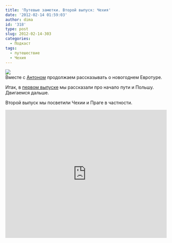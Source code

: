 ```yaml
---
title: 'Путевые заметки. Второй выпуск: Чехия'
date: '2012-02-14 01:59:03'
author: dima
id: '318'
type: post
slug: 2012-02-14-303
categories:
  - Подкаст
tags:
  - путешествие
  - Чехия
---
```


![](/_bl/3/32360905.jpg)  
Вместе с [Антоном](http://twitter.com/ashurpin "http://twitter.com/ashurpin") продолжаем рассказывать о новогоднем Евротуре.  
  
Итак, в [первом выпуске](/blog/2012-02-01-302) мы рассказали про начало пути и Польшу. Двигаемся дальше.  
  
Второй выпуск мы посветили Чехии и Праге в частности.  
  
<iframe scrolling="no" id="hearthis_at_track_134722" width="100%" height="400" src="https://hearthis.at/embed/134722/transparent_black/?hcolor=&amp;color=&amp;style=2&amp;block_size=2&amp;block_space=1&amp;background=1&amp;waveform=0&amp;cover=1&amp;autoplay=0&amp;css=" frameborder="0" allowtransparency=""></iframe>